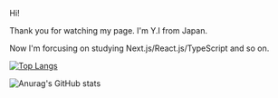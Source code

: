 Hi! 

Thank you for watching my page.
I'm Y.I from Japan. 

Now I'm forcusing on studying Next.js/React.js/TypeScript and so on.

[![Top Langs](https://github-readme-stats.vercel.app/api/top-langs/?username=london-newyork)](https://github.com/anuraghazra/github-readme-stats)

![Anurag's GitHub stats](https://github-readme-stats.vercel.app/api?username=london-newyork&show_icons=true&theme=swift)
